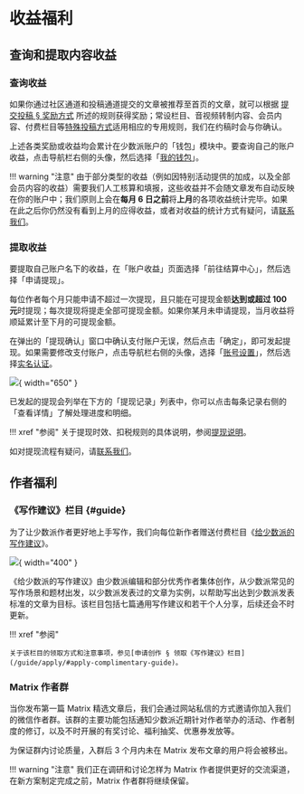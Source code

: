 # 收益福利

## 查询和提取内容收益

### 查询收益

如果你通过社区通道和投稿通道提交的文章被推荐至首页的文章，就可以根据 [提交投稿 § 奖励方式](/guide/submit/#channels-fees) 所述的规则获得奖励；常设栏目、音视频转制内容、会员内容、付费栏目等[特殊投稿方式](/guide/submit#special-channels)适用相应的专用规则，我们在约稿时会与你确认。

上述各类奖励或收益均会累计在少数派账户的「钱包」模块中。要查询自己的账户收益，点击导航栏右侧的头像，然后选择「[我的钱包](https://sspai.com/my/wallet/overview)」。

!!! warning "注意"
    由于部分类型的收益（例如因特别活动提供的加成，以及全部会员内容的收益）需要我们人工核算和填报，这些收益并不会随文章发布自动反映在你的账户中；我们原则上会在**每月 6 日之前**将**上月**的各项收益统计完毕。如果在此之后你仍然没有看到上月的应得收益，或者对收益的统计方式有疑问，请[联系我们](/about/contact)。

### 提取收益

要提取自己账户名下的收益，在「账户收益」页面选择「前往结算中心」，然后选择「申请提现」。

每位作者每个月只能申请不超过一次提现，且只能在可提现金额**达到或超过 100 元**时提现；每次提现将提走全部可提现金额。如果你某月未申请提现，当月收益将顺延累计至下月的可提现金额。

在弹出的「提现确认」窗口中确认支付账户无误，然后点击「确定」，即可发起提现。如果需要修改支付账户，点击导航栏右侧的头像，选择「[账号设置](https://sspai.com/setting/profile)」，然后选择[实名认证](https://sspai.com/setting/auth)。

![](https://cdn.sspai.com/2022/10/12/6250b10c30ea0bafb6c74de391185e31.png){ width="650" }

已发起的提现会列举在下方的「提现记录」列表中，你可以点击每条记录右侧的「查看详情」了解处理进度和明细。

!!! xref "参阅"
    关于提现时效、扣税规则的具体说明，参阅[提现说明](https://sspai.com/page/withdrawal)。

如对提现流程有疑问，请[联系我们](/about/contact)。

## 作者福利

### 《写作建议》栏目 {#guide}

为了让少数派作者更好地上手写作，我们向每位新作者赠送付费栏目《[给少数派的写作建议](https://sspai.com/series/268)》。

![](https://cdn.sspai.com/2022/10/12/ace095b2ef22fd7fa4da54545de5c8d8.png){ width="400" }

《给少数派的写作建议》由少数派编辑和部分优秀作者集体创作，从少数派常见的写作场景和题材出发，以少数派发表过的文章为实例，以帮助写出达到少数派发表标准的文章为目标。该栏目包括七篇通用写作建议和若干个人分享，后续还会不时更新。

!!! xref "参阅"

    关于该栏目的领取方式和注意事项，参见[申请创作 § 领取《写作建议》栏目](/guide/apply/#apply-complimentary-guide)。

### Matrix 作者群

当你发布第一篇 Matrix 精选文章后，我们会通过网站私信的方式邀请你加入我们的微信作者群。该群的主要功能包括通知少数派近期针对作者举办的活动、作者制度的修订，以及不时开展的有奖讨论、福利抽奖、优惠券发放等。

为保证群内讨论质量，入群后 3 个月内未在 Matrix 发布文章的用户将会被移出。

!!! warning "注意"
    我们正在调研和讨论怎样为 Matrix 作者提供更好的交流渠道，在新方案制定完成之前，Matrix 作者群将继续保留。
